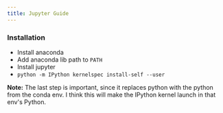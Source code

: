 ```yaml
---
title: Jupyter Guide
---
```


### Installation

* Install anaconda
* Add anaconda lib path to `PATH`
* Install jupyter
* `python -m IPython kernelspec install-self --user`

**Note:**
The last step is important, since it replaces python with the python from the conda env.
I think this will make the IPython kernel launch in that env's Python.
